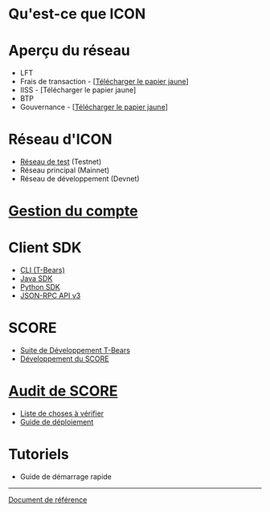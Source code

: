 # Qu'est-ce que ICON

# Aperçu du réseau
  - LFT
  - Frais de transaction - \[[Télécharger le papier jaune](https://icon.foundation/resources/file/ICON_Yellowpaper_Transactionfee_EN_V1.0.pdf)\]
  - IISS - \[Télécharger le papier jaune\]
  - BTP
  - Gouvernance - \[[Télécharger le papier jaune](https://icon.foundation/resources/file/ICON_Yellowpaper_ICONstitution_and_Governance_EN_V1.0.pdf)\]

# Réseau d'ICON
  - [Réseau de test](https://icon-project.github.io/docs/icon_testnet-fr.html) (Testnet)
  - Réseau principal (Mainnet)
  - Réseau de développement (Devnet)

# [Gestion du compte](https://icon-project.github.io/docs/wallet-fr.html)

# Client SDK
  - [CLI (T-Bears)](https://icon-project.github.io/docs/tbears_cli-fr.html)
  - [Java SDK](https://github.com/icon-project/icon-sdk-java/blob/master/quickstart/README.md)
  - [Python SDK](https://github.com/icon-project/icon-sdk-python/blob/master/README.md)
  - [JSON-RPC API v3](https://github.com/icon-project/icon-rpc-server/blob/master/docs/icon-json-rpc-v3.md)

# SCORE
  - [Suite de Développement T-Bears](https://github.com/icon-project/t-bears/blob/master/README.md)
  - [Développement du SCORE](https://github.com/icon-project/icon-service/blob/master/docs/dapp_guide.md)

# [Audit de SCORE](https://icon-project.github.io/docs/score_audit-fr.html)
  - [Liste de choses à vérifier](https://icon-project.github.io/docs/audit_checklist-fr.html)
  - [Guide de déploiement](https://icon-project.github.io/docs/score_deploy_guide-fr.html)

# Tutoriels
  - Guide de démarrage rapide

---
[Document de référence](https://github.com/icon-project/icon-project.github.io/blob/261dd6572654f461faf1ee886ffb791ee8475346/README.md)
